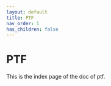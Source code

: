 ```yaml
---
layout: default
title: PTF
nav_order: 1
has_children: false
---
```


# PTF 

This is the index page of the doc of ptf.